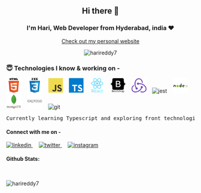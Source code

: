 <h2 align="center">Hi there 👋</h2>
<h3 align="center">I'm Hari, Web Developer from Hyderabad, india ❤️</h3>
<p align="center">
  <a href="https://harikotha.netlify.app/" target="blank">Check out my personal website</a>
</p>
<p align="center">
  <img src="https://komarev.com/ghpvc/?username=harireddy7" alt="harireddy7" />
</p>

### 😇 Technologies I know & working on -

<p align="left">
    <img src="https://raw.githubusercontent.com/devicons/devicon/master/icons/html5/html5-original-wordmark.svg" alt="html5" width="40" height="40" />&nbsp;&nbsp;&nbsp;
    <img src="https://raw.githubusercontent.com/devicons/devicon/master/icons/css3/css3-original-wordmark.svg" alt="css3" width="40" height="40" />&nbsp;&nbsp;&nbsp;
    <img src="https://raw.githubusercontent.com/devicons/devicon/master/icons/javascript/javascript-original.svg" alt="javascript" title="javascript" width="40" height="40" />&nbsp;&nbsp;&nbsp;
    <img src="https://raw.githubusercontent.com/devicons/devicon/1119b9f84c0290e0f0b38982099a2bd027a48bf1/icons/typescript/typescript-original.svg" alt="typescript" title="typescript" width="40" height="40" />&nbsp;&nbsp;&nbsp;
    <img src="https://raw.githubusercontent.com/devicons/devicon/master/icons/react/react-original-wordmark.svg" alt="react" width="40" height="40" />&nbsp;&nbsp;&nbsp;
    <img src="https://raw.githubusercontent.com/devicons/devicon/master/icons/bootstrap/bootstrap-plain-wordmark.svg" alt="bootstrap" width="40" height="40" />&nbsp;&nbsp;&nbsp;
    <img src="https://raw.githubusercontent.com/devicons/devicon/master/icons/redux/redux-original.svg" alt="redux" title="redux" width="40" height="40" />&nbsp;&nbsp;&nbsp;
    <img src="https://www.vectorlogo.zone/logos/jestjsio/jestjsio-icon.svg" alt="jest" title="jest" width="40" height="40" />&nbsp;&nbsp;&nbsp;
    <img src="https://raw.githubusercontent.com/devicons/devicon/master/icons/nodejs/nodejs-original-wordmark.svg" alt="nodejs" width="40" height="40" />&nbsp;&nbsp;&nbsp;
    <img src="https://raw.githubusercontent.com/devicons/devicon/master/icons/mongodb/mongodb-original-wordmark.svg" alt="mongodb" width="40" height="40" />&nbsp;&nbsp;&nbsp;
    <img src="https://raw.githubusercontent.com/devicons/devicon/master/icons/express/express-original-wordmark.svg" alt="express" width="40" height="40" />&nbsp;&nbsp;&nbsp;
    <img src="https://www.vectorlogo.zone/logos/git-scm/git-scm-icon.svg" alt="git" width="40" height="40" title="git" />
</p>

 <pre>Currently learning Typescript and exploring front technologies 😊</pre>
 
  #### Connect with me on -
  
 <p align="left">
    <a href="https://linkedin.com/in/harikotha13" target="blank"/>
        <img src="https://img.icons8.com/color/30/000000/linkedin.png" alt="linkedin" />
    </a>&nbsp;&nbsp;&nbsp;
    <a href="https://twitter.com/harikotha13" target="blank" />
        <img src="https://img.icons8.com/fluent/30/000000/twitter.png"" alt="twitter" />
    </a>&nbsp;&nbsp;&nbsp;
    <a href="https://instagram.com/harikotha13" target="blank" />
        <img src="https://img.icons8.com/fluent/30/000000/instagram-new.png" alt="instagram" />
    </a>
 </p>

#### Github Stats:

<br/>
<!-- 

<p><img align="left" src="https://github-readme-stats.vercel.app/api/top-langs?username=harireddy7&show_icons=true&locale=en&layout=compact&theme=radical&hide_title=true" alt="harireddy7" /></p>
<br /><br /><br /><br /><br /><br /><br />
<p><img align="left" src="https://github-readme-stats.vercel.app/api?username=harireddy7&show_icons=true&locale=en&theme=radical&hide_title=true" alt="harireddy7" /></p>
<br /><br /><br /><br /><br /><br /><br /><br />
-->
  
<p><img align="left" src="https://github-readme-streak-stats.herokuapp.com/?user=harireddy7&theme=radical" alt="harireddy7" /></p>

